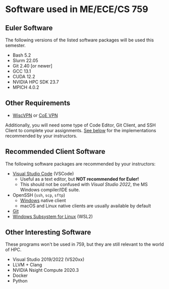 # Software used in ME/ECE/CS 759

## Euler Software


The following versions of the listed software packages will be used this semester.

- Bash 5.2
- Slurm 22.05
- Git 2.40 [or newer]
- GCC 13.1
- CUDA 12.2
- NVIDIA HPC SDK 23.7
- MPICH 4.0.2

## Other Requirements

- [WiscVPN](https://it.wisc.edu/services/wiscvpn/) or [CoE VPN](https://kb.wisc.edu/cae/page.php?id=5573)

Additionally, you will need some type of Code Editor, Git Client, and SSH Client to complete your assignments. [See below](#recommended-client-software) for the implementations recommended by your instructors.

## Recommended Client Software

The following software packages are recommended by your instructors:

- [Visual Studio Code](https://code.visualstudio.com/) (VSCode)
    - Useful as a text editor, but **NOT recommended for Euler!** 
	- This should not be confused with _Visual Studio 2022_, the MS Windows compiler/IDE suite.
- OpenSSH (`ssh`, `scp`, `sftp`)
	- [Windows](https://docs.microsoft.com/en-us/windows-server/administration/openssh/openssh_install_firstuse) native client
	- macOS and Linux native clients are usually available by default
- [Git](https://git-scm.com)
- [Windows Subsystem for Linux](https://docs.microsoft.com/en-us/windows/wsl/install-win10) (WSL2)

## Other Interesting Software

These programs won't be used in 759, but they are still relevant to the world of HPC.

- Visual Studio 2019/2022 (VS20xx)
- LLVM + Clang
- NVIDIA Nsight Compute 2020.3
- Docker
- Python

